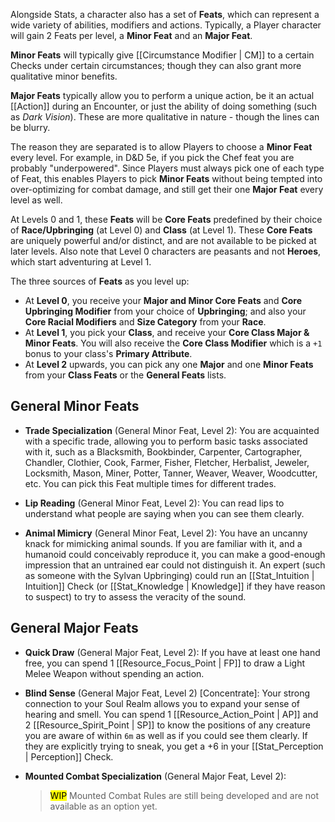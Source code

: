 Alongside Stats, a character also has a set of **Feats**, which can represent a wide variety of abilities, modifiers and actions. Typically, a Player character will gain 2 Feats per level, a **Minor Feat** and an **Major Feat**.

**Minor Feats** will typically give [[Circumstance Modifier | CM]] to a certain Checks under certain circumstances; though they can also grant more qualitative minor benefits.

**Major Feats** typically allow you to perform a unique action, be it an actual [[Action]] during an Encounter, or just the ability of doing something (such as _Dark Vision_). These are more qualitative in nature - though the lines can be blurry.

The reason they are separated is to allow Players to choose a **Minor Feat** every level. For example, in D&D 5e, if you pick the Chef feat you are probably "underpowered". Since Players must always pick one of each type of Feat, this enables Players to pick **Minor Feats** without being tempted into over-optimizing for combat damage, and still get their one **Major Feat** every level as well.

At Levels 0 and 1, these **Feats** will be **Core Feats** predefined by their choice of **Race/Upbringing** (at Level 0) and **Class** (at Level 1). These **Core Feats** are uniquely powerful and/or distinct, and are not available to be picked at later levels. Also note that Level 0 characters are peasants and not **Heroes**, which start adventuring at Level 1.

The three sources of **Feats** as you level up:

* At **Level 0**, you receive your **Major and Minor Core Feats** and **Core Upbringing Modifier** from your choice of **Upbringing**; and also your **Core Racial Modifiers** and **Size Category** from your **Race**.
* At **Level 1**, you pick your **Class**, and receive your **Core Class Major & Minor Feats**.  You will also receive the **Core Class Modifier** which is a `+1` bonus to your class's **Primary Attribute**.
* At **Level 2** upwards, you can pick any one **Major** and one **Minor Feats** from your **Class Feats** or the **General Feats** lists.

## General Minor Feats

* **Trade Specialization** (General Minor Feat, Level 2): You are acquainted with a specific trade, allowing you to perform basic tasks associated with it, such as a Blacksmith, Bookbinder, Carpenter, Cartographer, Chandler, Clothier, Cook, Farmer, Fisher, Fletcher, Herbalist, Jeweler, Locksmith, Mason, Miner, Potter, Tanner, Weaver, Weaver, Woodcutter, etc. You can pick this Feat multiple times for different trades.

* **Lip Reading** (General Minor Feat, Level 2): You can read lips to understand what people are saying when you can see them clearly.

* **Animal Mimicry** (General Minor Feat, Level 2): You have an uncanny knack for mimicking animal sounds. If you are familiar with it, and a humanoid could conceivably reproduce it, you can make a good-enough impression that an untrained ear could not distinguish it. An expert (such as someone with the Sylvan Upbringing) could run an [[Stat_Intuition | Intuition]] Check (or [[Stat_Knowledge | Knowledge]] if they have reason to suspect) to try to assess the veracity of the sound.

## General Major Feats

* **Quick Draw** (General Major Feat, Level 2): If you have at least one hand free, you can spend 1 [[Resource_Focus_Point | FP]] to draw a Light Melee Weapon without spending an action.

* **Blind Sense** (General Major Feat, Level 2) [Concentrate]: Your strong connection to your Soul Realm allows you to expand your sense of hearing and smell. You can spend 1 [[Resource_Action_Point | AP]] and 2 [[Resource_Spirit_Point | SP]] to know the positions of any creature you are aware of within `6m` as well as if you could see them clearly. If they are explicitly trying to sneak, you get a +6 in your [[Stat_Perception | Perception]] Check.

* **Mounted Combat Specialization** (General Major Feat, Level 2):
    > <mark>WIP</mark> Mounted Combat Rules are still being developed and are not available as an option yet.
